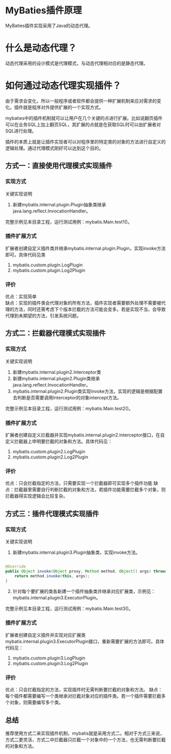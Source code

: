 # MyBaties插件原理

MyBaties插件实现采用了Java的动态代理。

# 什么是动态代理？

动态代理采用的设计模式是代理模式，与动态代理相对应的是静态代理。


# 如何通过动态代理实现插件？

由于需求会变化，所以一般程序或者软件都会提供一种扩展机制来应对需求的变化。插件就是程序对外提供扩展的一个实现方式。

mybaties中的插件机制就可以让用户在几个关键的点进行扩展。比如说翻页插件可以在业务SQL上加上翻页SQL，其扩展的点就是在获取SQL时可以由扩展者对SQL进行处理。

插件的本质上就是让插件实现者可以对程序里的特定类的对象的方法进行自定义的逻辑处理。通过代理模式刚好可以达到这个目的。

## 方式一：直接使用代理模式实现插件

### 实现方式

关键实现说明
1. 新建mybatis.internal.plugin.Plugin抽象类继承java.lang.reflect.InvocationHandler。

完整示例见本目录工程，运行测试用例：mybatis.Main.test1()。

### 插件扩展方式

扩展者创建自定义插件类并继承mybatis.internal.plugin.Plugin，实现invoke方法即可。具体代码见类
1. mybatis.custom.plugin.LogPlugin
2. mybatis.custom.plugin.Log2Plugin

### 评价
优点：实现简单  
缺点：实现的插件类会代理对象的所有方法，插件实现者需要额外处理不需要被代理的方法，同时还需考虑下个版本拦截的方法可能会变多。若是实现不当，会导致代理到未期望的方法，引发系统问题。

## 方式二：拦截器代理模式实现插件

### 实现方式

关键实现说明
1. 新建mybatis.internal.plugin2.Interceptor类
2. 新建mybatis.internal.plugin2.Plugin类继承java.lang.reflect.InvocationHandler。
3. mybatis.internal.plugin2.Plugin类实现invoke方法，实现的逻辑是根据配置去判断是否需要调用Interceptor的对象intercept方法。

完整示例见本目录工程，运行测试用例：mybatis.Main.test2()。

### 插件扩展方式

扩展者创建自定义拦截器并实现mybatis.internal.plugin2.Interceptor接口，在自定义拦截器上申明要拦截的对象和方法。具体代码见：
1. mybatis.custom.plugin2.LogPlugin
2. mybatis.custom.plugin2.Log2Plugin

### 评价
优点：只会拦截指定的方法，只需要实现一个拦截器即可实现多个插件功能 
缺点：拦截器里需要自行判断拦截的对象和方法，若插件功能需要拦截多个对象，则拦截器得实现逻辑会比较复杂。


## 方式三：插件代理模式实现插件

### 实现方式

关键实现说明
1. 新建mybatis.internal.plugin3.Plugin<E>抽象类，实现invoke方法。
```java

@Override
public Object invoke(Object proxy, Method method, Object[] args) throws Throwable {
	return method.invoke(this, args);
}
```
2. 针对每个要扩展的类各新建一个插件抽象类并继承对应扩展类，示例见：mybatis.internal.plugin3.ExecutorPlugin。

完整示例见本目录工程，运行测试用例：mybatis.Main.test3()。

### 插件扩展方式

扩展者创建自定义插件并实现对应扩展类mybatis.internal.plugin3.ExecutorPlugin接口，重新需要扩展的方法即可。具体代码见：
1. mybatis.custom.plugin3.LogPlugin
2. mybatis.custom.plugin3.Log2Plugin

### 评价

优点：只会拦截指定的方法，实现插件时无需判断要拦截的对象和方法。 
缺点：每个插件都需要编写一个类继承对拦截对象对应的插件类。若一个插件需要拦截多个对象，则需要编写多个类。

## 总结

推荐使用方式二来实现插件机制，mybatis就是采用方式二。相对于方式三来说，方式二更灵活，方式二中拦截器只拦截一个对象中的一个方法，也无需判断要拦截的对象和方法。
